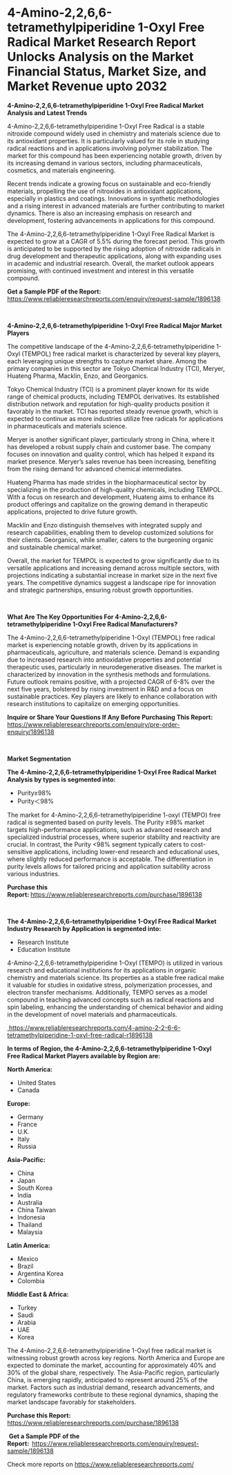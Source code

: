 <p><h1>4-Amino-2,2,6,6-tetramethylpiperidine 1-Oxyl Free Radical Market Research Report Unlocks Analysis on the Market Financial Status, Market Size, and Market Revenue upto 2032</h1></p><p><strong>4-Amino-2,2,6,6-tetramethylpiperidine 1-Oxyl Free Radical Market Analysis and Latest Trends</strong></p>
<p><p>4-Amino-2,2,6,6-tetramethylpiperidine 1-Oxyl Free Radical is a stable nitroxide compound widely used in chemistry and materials science due to its antioxidant properties. It is particularly valued for its role in studying radical reactions and in applications involving polymer stabilization. The market for this compound has been experiencing notable growth, driven by its increasing demand in various sectors, including pharmaceuticals, cosmetics, and materials engineering.</p><p>Recent trends indicate a growing focus on sustainable and eco-friendly materials, propelling the use of nitroxides in antioxidant applications, especially in plastics and coatings. Innovations in synthetic methodologies and a rising interest in advanced materials are further contributing to market dynamics. There is also an increasing emphasis on research and development, fostering advancements in applications for this compound.</p><p>The 4-Amino-2,2,6,6-tetramethylpiperidine 1-Oxyl Free Radical Market is expected to grow at a CAGR of 5.5% during the forecast period. This growth is anticipated to be supported by the rising adoption of nitroxide radicals in drug development and therapeutic applications, along with expanding uses in academic and industrial research. Overall, the market outlook appears promising, with continued investment and interest in this versatile compound.</p></p>
<p><strong>Get a Sample PDF of the Report:&nbsp;</strong> <a href="https://www.reliableresearchreports.com/enquiry/request-sample/1896138?utm_campaign=2287&utm_medium=2&utm_source=Github&utm_content=ia&utm_term=28032025&utm_id=4-amino-2266-tetramethylpiperidine-1-oxyl-free-radical">https://www.reliableresearchreports.com/enquiry/request-sample/1896138</a></p>
<p>&nbsp;</p>
<p><strong>4-Amino-2,2,6,6-tetramethylpiperidine 1-Oxyl Free Radical Major Market Players</strong></p>
<p><p>The competitive landscape of the 4-Amino-2,2,6,6-tetramethylpiperidine 1-Oxyl (TEMPOL) free radical market is characterized by several key players, each leveraging unique strengths to capture market share. Among the primary companies in this sector are Tokyo Chemical Industry (TCI), Meryer, Huateng Pharma, Macklin, Enzo, and Georganics.</p><p>Tokyo Chemical Industry (TCI) is a prominent player known for its wide range of chemical products, including TEMPOL derivatives. Its established distribution network and reputation for high-quality products position it favorably in the market. TCI has reported steady revenue growth, which is expected to continue as more industries utilize free radicals for applications in pharmaceuticals and materials science.</p><p>Meryer is another significant player, particularly strong in China, where it has developed a robust supply chain and customer base. The company focuses on innovation and quality control, which has helped it expand its market presence. Meryer’s sales revenue has been increasing, benefiting from the rising demand for advanced chemical intermediates.</p><p>Huateng Pharma has made strides in the biopharmaceutical sector by specializing in the production of high-quality chemicals, including TEMPOL. With a focus on research and development, Huateng aims to enhance its product offerings and capitalize on the growing demand in therapeutic applications, projected to drive future growth.</p><p>Macklin and Enzo distinguish themselves with integrated supply and research capabilities, enabling them to develop customized solutions for their clients. Georganics, while smaller, caters to the burgeoning organic and sustainable chemical market.</p><p>Overall, the market for TEMPOL is expected to grow significantly due to its versatile applications and increasing demand across multiple sectors, with projections indicating a substantial increase in market size in the next five years. The competitive dynamics suggest a landscape ripe for innovation and strategic partnerships, ensuring robust growth opportunities.</p></p>
<p>&nbsp;</p>
<p><strong>What Are The Key Opportunities For 4-Amino-2,2,6,6-tetramethylpiperidine 1-Oxyl Free Radical Manufacturers?</strong></p>
<p><p>The 4-Amino-2,2,6,6-tetramethylpiperidine 1-Oxyl (TEMPOL) free radical market is experiencing notable growth, driven by its applications in pharmaceuticals, agriculture, and materials science. Demand is expanding due to increased research into antioxidative properties and potential therapeutic uses, particularly in neurodegenerative diseases. The market is characterized by innovation in the synthesis methods and formulations. Future outlook remains positive, with a projected CAGR of 6-8% over the next five years, bolstered by rising investment in R&D and a focus on sustainable practices. Key players are likely to enhance collaboration with research institutions to capitalize on emerging opportunities.</p></p>
<p><strong>Inquire or Share Your Questions If Any Before Purchasing This Report:</strong> <a href="https://www.reliableresearchreports.com/enquiry/pre-order-enquiry/1896138?utm_campaign=2287&utm_medium=2&utm_source=Github&utm_content=ia&utm_term=28032025&utm_id=4-amino-2266-tetramethylpiperidine-1-oxyl-free-radical">https://www.reliableresearchreports.com/enquiry/pre-order-enquiry/1896138</a></p>
<p>&nbsp;</p>
<p><strong>Market Segmentation</strong></p>
<p><strong>The 4-Amino-2,2,6,6-tetramethylpiperidine 1-Oxyl Free Radical Market Analysis by types is segmented into:</strong></p>
<p><ul><li>Purity≥98%</li><li>Purity＜98%</li></ul></p>
<p><p>The market for 4-Amino-2,2,6,6-tetramethylpiperidine 1-oxyl (TEMPO) free radical is segmented based on purity levels. The Purity ≥98% market targets high-performance applications, such as advanced research and specialized industrial processes, where superior stability and reactivity are crucial. In contrast, the Purity <98% segment typically caters to cost-sensitive applications, including lower-end research and educational uses, where slightly reduced performance is acceptable. The differentiation in purity levels allows for tailored pricing and application suitability across various industries.</p></p>
<p><strong>Purchase this Report:&nbsp;</strong><a href="https://www.reliableresearchreports.com/purchase/1896138?utm_campaign=2287&utm_medium=2&utm_source=Github&utm_content=ia&utm_term=28032025&utm_id=4-amino-2266-tetramethylpiperidine-1-oxyl-free-radical">https://www.reliableresearchreports.com/purchase/1896138</a></p>
<p>&nbsp;</p>
<p><strong>The 4-Amino-2,2,6,6-tetramethylpiperidine 1-Oxyl Free Radical Market Industry Research by Application is segmented into:</strong></p>
<p><ul><li>Research Institute</li><li>Education Institute</li></ul></p>
<p><p>4-Amino-2,2,6,6-tetramethylpiperidine 1-Oxyl (TEMPO) is utilized in various research and educational institutions for its applications in organic chemistry and materials science. Its properties as a stable free radical make it valuable for studies in oxidative stress, polymerization processes, and electron transfer mechanisms. Additionally, TEMPO serves as a model compound in teaching advanced concepts such as radical reactions and spin labeling, enhancing the understanding of chemical behavior and aiding in the development of novel materials and pharmaceuticals.</p></p>
<p><a href="https://www.reliableresearchreports.com/4-amino-2-2-6-6-tetramethylpiperidine-1-oxyl-free-radical-r1896138?utm_campaign=2287&utm_medium=2&utm_source=Github&utm_content=ia&utm_term=28032025&utm_id=4-amino-2266-tetramethylpiperidine-1-oxyl-free-radical">&nbsp;https://www.reliableresearchreports.com/4-amino-2-2-6-6-tetramethylpiperidine-1-oxyl-free-radical-r1896138</a></p>
<p><strong>In terms of Region, the 4-Amino-2,2,6,6-tetramethylpiperidine 1-Oxyl Free Radical Market Players available by Region are:</strong></p>
<p>
    <p> <strong> North America: </strong>
        <ul>
            <li>United States</li>
            <li>Canada</li>
        </ul>
        </p> 
    <p> <strong> Europe: </strong>
        <ul>
            <li>Germany</li>
            <li>France</li>
            <li>U.K.</li>
            <li>Italy</li>
            <li>Russia</li>
        </ul>
        </p> 
    <p> <strong> Asia-Pacific: </strong>
        <ul>
            <li>China</li>
            <li>Japan</li>
            <li>South Korea</li>
            <li>India</li>
            <li>Australia</li>
            <li>China Taiwan</li>
            <li>Indonesia</li>
            <li>Thailand</li>
            <li>Malaysia</li>
        </ul>
        </p> 
    <p> <strong> Latin America: </strong>
        <ul>
            <li>Mexico</li>
            <li>Brazil</li>
            <li>Argentina Korea</li>
            <li>Colombia</li>
        </ul>
        </p> 
    <p> <strong> Middle East & Africa: </strong>
        <ul>
            <li>Turkey</li>
            <li>Saudi</li>
            <li>Arabia</li>
            <li>UAE</li>
            <li>Korea</li>
        </ul>
    </p>
    </p>
<p><p>The 4-Amino-2,2,6,6-tetramethylpiperidine 1-Oxyl free radical market is witnessing robust growth across key regions. North America and Europe are expected to dominate the market, accounting for approximately 40% and 30% of the global share, respectively. The Asia-Pacific region, particularly China, is emerging rapidly, anticipated to represent around 25% of the market. Factors such as industrial demand, research advancements, and regulatory frameworks contribute to these regional dynamics, shaping the market landscape favorably for stakeholders.</p></p>
<p><strong>Purchase this Report: </strong><a href="https://www.reliableresearchreports.com/purchase/1896138?utm_campaign=2287&utm_medium=2&utm_source=Github&utm_content=ia&utm_term=28032025&utm_id=4-amino-2266-tetramethylpiperidine-1-oxyl-free-radical">https://www.reliableresearchreports.com/purchase/1896138</a></p>
<p>&nbsp;<strong>Get a Sample PDF of the Report:&nbsp;&nbsp;</strong><a href="https://www.reliableresearchreports.com/enquiry/request-sample/1896138?utm_campaign=2287&utm_medium=2&utm_source=Github&utm_content=ia&utm_term=28032025&utm_id=4-amino-2266-tetramethylpiperidine-1-oxyl-free-radical">https://www.reliableresearchreports.com/enquiry/request-sample/1896138</a></p>
<p><strong></strong></p>
<p>Check more reports on <a href="https://www.reliableresearchreports.com/?utm_campaign=2287&utm_medium=2&utm_source=Github&utm_content=ia&utm_term=28032025&utm_id=4-amino-2266-tetramethylpiperidine-1-oxyl-free-radical">https://www.reliableresearchreports.com/</a></p>